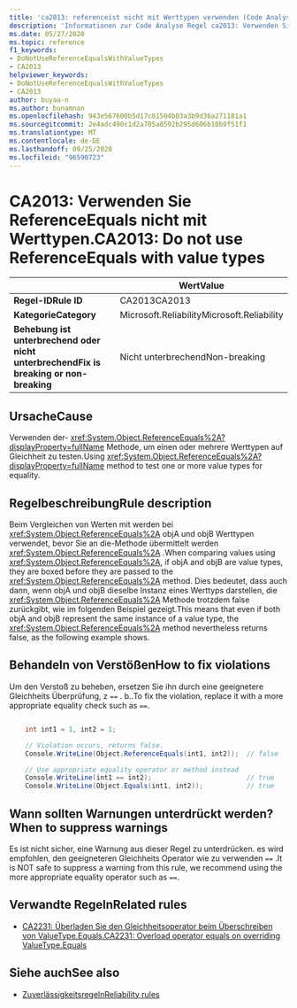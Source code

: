 ```yaml
---
title: 'ca2013: referenceist nicht mit Werttypen verwenden (Code Analyse)'
description: 'Informationen zur Code Analyse Regel ca2013: Verwenden Sie referenceist nicht mit Werttypen.'
ms.date: 05/27/2020
ms.topic: reference
f1_keywords:
- DoNotUseReferenceEqualsWithValueTypes
- CA2013
helpviewer_keywords:
- DoNotUseReferenceEqualsWithValueTypes
- CA2013
author: buyaa-n
ms.author: bunamnan
ms.openlocfilehash: 943e567600b5d17c81504b03a3b9d36a271181a1
ms.sourcegitcommit: 2e4adc490c1d2a705a0592b295d606b10b9f51f1
ms.translationtype: MT
ms.contentlocale: de-DE
ms.lasthandoff: 09/25/2020
ms.locfileid: "96590723"
---
```

# <a name="ca2013-do-not-use-referenceequals-with-value-types"></a><span data-ttu-id="8f4f8-103">CA2013: Verwenden Sie ReferenceEquals nicht mit Werttypen.</span><span class="sxs-lookup"><span data-stu-id="8f4f8-103">CA2013: Do not use ReferenceEquals with value types</span></span>

| | <span data-ttu-id="8f4f8-104">Wert</span><span class="sxs-lookup"><span data-stu-id="8f4f8-104">Value</span></span> |
|-|-|
| <span data-ttu-id="8f4f8-105">**Regel-ID**</span><span class="sxs-lookup"><span data-stu-id="8f4f8-105">**Rule ID**</span></span> |<span data-ttu-id="8f4f8-106">CA2013</span><span class="sxs-lookup"><span data-stu-id="8f4f8-106">CA2013</span></span>|
| <span data-ttu-id="8f4f8-107">**Kategorie**</span><span class="sxs-lookup"><span data-stu-id="8f4f8-107">**Category**</span></span> |<span data-ttu-id="8f4f8-108">Microsoft.Reliability</span><span class="sxs-lookup"><span data-stu-id="8f4f8-108">Microsoft.Reliability</span></span>|
| <span data-ttu-id="8f4f8-109">**Behebung ist unterbrechend oder nicht unterbrechend**</span><span class="sxs-lookup"><span data-stu-id="8f4f8-109">**Fix is breaking or non-breaking**</span></span> |<span data-ttu-id="8f4f8-110">Nicht unterbrechend</span><span class="sxs-lookup"><span data-stu-id="8f4f8-110">Non-breaking</span></span>|

## <a name="cause"></a><span data-ttu-id="8f4f8-111">Ursache</span><span class="sxs-lookup"><span data-stu-id="8f4f8-111">Cause</span></span>

<span data-ttu-id="8f4f8-112">Verwenden der- <xref:System.Object.ReferenceEquals%2A?displayProperty=fullName> Methode, um einen oder mehrere Werttypen auf Gleichheit zu testen.</span><span class="sxs-lookup"><span data-stu-id="8f4f8-112">Using <xref:System.Object.ReferenceEquals%2A?displayProperty=fullName> method to test one or more value types for equality.</span></span>

## <a name="rule-description"></a><span data-ttu-id="8f4f8-113">Regelbeschreibung</span><span class="sxs-lookup"><span data-stu-id="8f4f8-113">Rule description</span></span>

<span data-ttu-id="8f4f8-114">Beim Vergleichen von Werten mit werden bei <xref:System.Object.ReferenceEquals%2A> objA und objB Werttypen verwendet, bevor Sie an die-Methode übermittelt werden <xref:System.Object.ReferenceEquals%2A> .</span><span class="sxs-lookup"><span data-stu-id="8f4f8-114">When comparing values using <xref:System.Object.ReferenceEquals%2A>, if objA and objB are value types, they are boxed before they are passed to the <xref:System.Object.ReferenceEquals%2A> method.</span></span> <span data-ttu-id="8f4f8-115">Dies bedeutet, dass auch dann, wenn objA und objB dieselbe Instanz eines Werttyps darstellen, die <xref:System.Object.ReferenceEquals%2A> Methode trotzdem false zurückgibt, wie im folgenden Beispiel gezeigt.</span><span class="sxs-lookup"><span data-stu-id="8f4f8-115">This means that even if both objA and objB represent the same instance of a value type, the <xref:System.Object.ReferenceEquals%2A> method nevertheless returns false, as the following example shows.</span></span>

## <a name="how-to-fix-violations"></a><span data-ttu-id="8f4f8-116">Behandeln von Verstößen</span><span class="sxs-lookup"><span data-stu-id="8f4f8-116">How to fix violations</span></span>

<span data-ttu-id="8f4f8-117">Um den Verstoß zu beheben, ersetzen Sie ihn durch eine geeignetere Gleichheits Überprüfung, z `==` . b..</span><span class="sxs-lookup"><span data-stu-id="8f4f8-117">To fix the violation, replace it with a more appropriate equality check such as `==`.</span></span>

```csharp

    int int1 = 1, int2 = 1;

    // Violation occurs, returns false.
    Console.WriteLine(Object.ReferenceEquals(int1, int2));  // false

    // Use appropriate equality operator or method instead
    Console.WriteLine(int1 == int2);                        // true
    Console.WriteLine(Object.Equals(int1, int2));           // true
```

## <a name="when-to-suppress-warnings"></a><span data-ttu-id="8f4f8-118">Wann sollten Warnungen unterdrückt werden?</span><span class="sxs-lookup"><span data-stu-id="8f4f8-118">When to suppress warnings</span></span>

<span data-ttu-id="8f4f8-119">Es ist nicht sicher, eine Warnung aus dieser Regel zu unterdrücken. es wird empfohlen, den geeigneteren Gleichheits Operator wie zu verwenden `==` .</span><span class="sxs-lookup"><span data-stu-id="8f4f8-119">It is NOT safe to suppress a warning from this rule, we recommend using the more appropriate equality operator such as `==`.</span></span>

## <a name="related-rules"></a><span data-ttu-id="8f4f8-120">Verwandte Regeln</span><span class="sxs-lookup"><span data-stu-id="8f4f8-120">Related rules</span></span>

- [<span data-ttu-id="8f4f8-121">CA2231: Überladen Sie den Gleichheitsoperator beim Überschreiben von ValueType.Equals.</span><span class="sxs-lookup"><span data-stu-id="8f4f8-121">CA2231: Overload operator equals on overriding ValueType.Equals</span></span>](CA2231.md)

## <a name="see-also"></a><span data-ttu-id="8f4f8-122">Siehe auch</span><span class="sxs-lookup"><span data-stu-id="8f4f8-122">See also</span></span>

- [<span data-ttu-id="8f4f8-123">Zuverlässigkeitsregeln</span><span class="sxs-lookup"><span data-stu-id="8f4f8-123">Reliability rules</span></span>](reliability-warnings.md)
